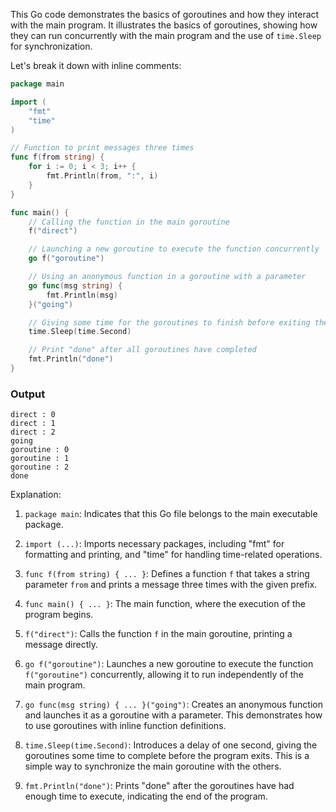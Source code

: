 This Go code demonstrates the basics of goroutines and how they interact with the main program. It illustrates the basics of goroutines, showing how they can run concurrently with the main program and the use of `time.Sleep` for synchronization.

Let's break it down with inline comments:

```go
package main

import (
	"fmt"
	"time"
)

// Function to print messages three times
func f(from string) {
	for i := 0; i < 3; i++ {
		fmt.Println(from, ":", i)
	}
}

func main() {
	// Calling the function in the main goroutine
	f("direct")

	// Launching a new goroutine to execute the function concurrently
	go f("goroutine")

	// Using an anonymous function in a goroutine with a parameter
	go func(msg string) {
		fmt.Println(msg)
	}("going")

	// Giving some time for the goroutines to finish before exiting the program
	time.Sleep(time.Second)

	// Print "done" after all goroutines have completed
	fmt.Println("done")
}
```
### Output
```
direct : 0
direct : 1
direct : 2
going
goroutine : 0
goroutine : 1
goroutine : 2
done
```

Explanation:

1. `package main`: Indicates that this Go file belongs to the main executable package.

2. `import (...)`: Imports necessary packages, including "fmt" for formatting and printing, and "time" for handling time-related operations.

3. `func f(from string) { ... }`: Defines a function `f` that takes a string parameter `from` and prints a message three times with the given prefix.

4. `func main() { ... }`: The main function, where the execution of the program begins.

5. `f("direct")`: Calls the function `f` in the main goroutine, printing a message directly.

6. `go f("goroutine")`: Launches a new goroutine to execute the function `f("goroutine")` concurrently, allowing it to run independently of the main program.

7. `go func(msg string) { ... }("going")`: Creates an anonymous function and launches it as a goroutine with a parameter. This demonstrates how to use goroutines with inline function definitions.

8. `time.Sleep(time.Second)`: Introduces a delay of one second, giving the goroutines some time to complete before the program exits. This is a simple way to synchronize the main goroutine with the others.

9. `fmt.Println("done")`: Prints "done" after the goroutines have had enough time to execute, indicating the end of the program.

